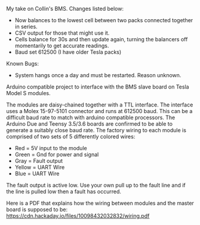 My take on Collin's BMS. Changes listed below:

- Now balances to the lowest cell between two packs connected together in series.
- CSV output for those that might use it.
- Cells balance for 30s and then update again, turning the balancers off momentarily to get accurate readings.
- Baud set 612500 (I have older Tesla packs)

Known Bugs:

- System hangs once a day and must be restarted. Reason unknown.

Arduino compatible project to interface with the BMS slave 
board on Tesla Model S modules.

The modules are daisy-chained together with a TTL interface.
The interface uses a Molex 15-97-5101 connector and runs at
612500 baud. This can be a difficult baud rate to match with
arduino compatible processors. The Arduino Due and Teensy
3.5/3.6 boards are confirmed to be able to generate a suitably
close baud rate. The factory wiring to each module is comprised
of two sets of 5 differently colored wires:

* Red = 5V input to the module
* Green = Gnd for power and signal
* Gray = Fault output
* Yellow = UART Wire
* Blue = UART Wire

The fault output is active low. Use your own pull up to the fault line and if the line is pulled low then a fault has occurred.

Here is a PDF that explains how the wiring between modules and the master board is supposed to be:
https://cdn.hackaday.io/files/10098432032832/wiring.pdf
